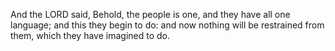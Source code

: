 And the LORD said, Behold, the people is one, and they have all one language; and this they begin to do: and now nothing will be restrained from them, which they have imagined to do.
